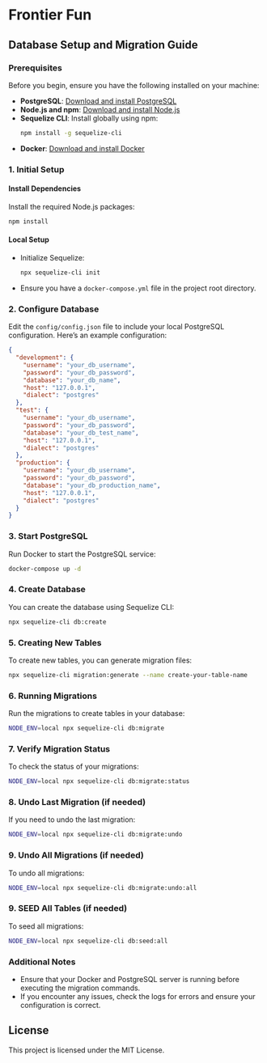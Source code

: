 # Frontier Fun

## Database Setup and Migration Guide

### Prerequisites
Before you begin, ensure you have the following installed on your machine:

- **PostgreSQL**: [Download and install PostgreSQL](https://www.postgresql.org/download/)
- **Node.js and npm**: [Download and install Node.js](https://nodejs.org/)
- **Sequelize CLI**: Install globally using npm:
  ```bash
  npm install -g sequelize-cli
  ```
- **Docker**: [Download and install Docker](https://www.docker.com/get-started/)

### 1. Initial Setup

#### Install Dependencies
Install the required Node.js packages:
```bash
npm install
```

#### Local Setup
- Initialize Sequelize:
  ```bash
  npx sequelize-cli init
  ```
- Ensure you have a `docker-compose.yml` file in the project root directory.

### 2. Configure Database
Edit the `config/config.json` file to include your local PostgreSQL configuration. Here’s an example configuration:
```json
{
  "development": {
    "username": "your_db_username",
    "password": "your_db_password",
    "database": "your_db_name",
    "host": "127.0.0.1",
    "dialect": "postgres"
  },
  "test": {
    "username": "your_db_username",
    "password": "your_db_password",
    "database": "your_db_test_name",
    "host": "127.0.0.1",
    "dialect": "postgres"
  },
  "production": {
    "username": "your_db_username",
    "password": "your_db_password",
    "database": "your_db_production_name",
    "host": "127.0.0.1",
    "dialect": "postgres"
  }
}
```

### 3. Start PostgreSQL
Run Docker to start the PostgreSQL service:
```bash
docker-compose up -d
```

### 4. Create Database
You can create the database using Sequelize CLI:
```bash
npx sequelize-cli db:create
```

### 5. Creating New Tables
To create new tables, you can generate migration files:
```bash
npx sequelize-cli migration:generate --name create-your-table-name
```

### 6. Running Migrations
Run the migrations to create tables in your database:
```bash
NODE_ENV=local npx sequelize-cli db:migrate
```

### 7. Verify Migration Status
To check the status of your migrations:
```bash
NODE_ENV=local npx sequelize-cli db:migrate:status
```

### 8. Undo Last Migration (if needed)
If you need to undo the last migration:
```bash
NODE_ENV=local npx sequelize-cli db:migrate:undo
```

### 9. Undo All Migrations (if needed)
To undo all migrations:
```bash
NODE_ENV=local npx sequelize-cli db:migrate:undo:all
```

### 9. SEED All Tables (if needed)
To seed all migrations:
```bash
NODE_ENV=local npx sequelize-cli db:seed:all
```

### Additional Notes
- Ensure that your Docker and PostgreSQL server is running before executing the migration commands.
- If you encounter any issues, check the logs for errors and ensure your configuration is correct.

## License
This project is licensed under the MIT License.